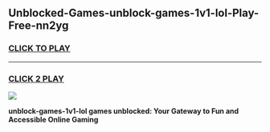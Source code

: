 
## Unblocked-Games-unblock-games-1v1-lol-Play-Free-nn2yg
<h3>
<a href="https://premium76.site?title=unblock-games-1v1-lol&ref=18A1">CLICK TO PLAY</a></h3>
<hr>

<h3>
<a href="https://premium76.site?title=unblock-games-1v1-lol&ref=18A1">CLICK 2 PLAY</a>
  
</h3>

<a href="https://premium76.site?title=unblock-games-1v1-lol&ref=18A1"><img src="https://clearcache.store/games.png"></a>


**unblock-games-1v1-lol games unblocked: Your Gateway to Fun and Accessible Online Gaming**
